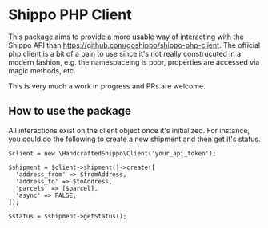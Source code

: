# Shippo PHP Client
This package aims to provide a more usable way of interacting with the Shippo API than https://github.com/goshippo/shippo-php-client. The official php client is a bit of a pain to use since it's not really construcuted in a modern fashion, e.g. the namespaceing is poor, properties are accessed via magic methods, etc.

This is very much a work in progress and PRs are welcome.

## How to use the package
All interactions exist on the client object once it's initialized. For instance, you could do the following to create a new shipment and then get it's status.

```
$client = new \HandcraftedShippo\Client('your_api_token');

$shipment = $client->shipment()->create([
  'address_from' => $fromAddress,
  'address_to' => $toAddress,
  'parcels' => [$parcel],
  'async' => FALSE,
]);

$status = $shipment->getStatus();
```
